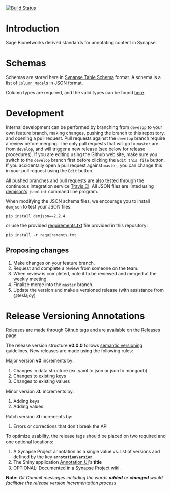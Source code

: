 [![Build Status](https://travis-ci.org/Sage-Bionetworks/synapseAnnotations.svg?branch=master)](https://travis-ci.org/Sage-Bionetworks/synapseAnnotations)

# Introduction

Sage Bionetworks derived standards for annotating content in Synapse.

# Schemas

Schemas are stored here in [Synapse Table Schema](http://docs.synapse.org/articles/tables.html) format. A schema is a list of [`Column Model`s](http://docs.synapse.org/rest/org/sagebionetworks/repo/model/table/ColumnModel.html) in JSON format.

Column types are required, and the valid types can be found [here](http://docs.synapse.org/rest/org/sagebionetworks/repo/model/table/ColumnType.html).

# Development

Internal development can be performed by branching from `develop` to your own feature branch, making changes, pushing the branch to this repository, and opening a pull request. Pull requests against the `develop` branch require a review before merging. The only pull requests that will go to `master` are from `develop`, and will trigger a new release (see below for release procedures). If you are editing using the Github web site, make sure you switch to the `develop` branch first before clicking the `Edit this file` button. If you accidentally open a pull request against `master`, you can change this in your pull request using the `Edit` button.

All pushed branches and pull requests are also tested through the continuous integration service [Travis CI](https://travis-ci.org/Sage-Bionetworks/synapseAnnotations). All JSON files are linted using [demjson's](deron.meranda.us/python/demjson/) `jsonlint` command line program.

When modifying the JSON schema files, we encourage you to install `demjson` to test your JSON files:

```
pip install demjson==2.2.4
```

or use the provided [requirements.txt](requirements.txt) file provided in this repository:

```
pip install -r requirements.txt
```

## Proposing changes

1. Make changes on your feature branch.
1. Request and complete a review from someone on the team.
1. When review is completed, note it to be reviewed and merged at the weekly meeting.
1. Finalize merge into the `master` branch.
1. Update the version and make a versioned release (with assistance from @teslajoy)

# Release Versioning Annotations
Releases are made through Github tags and are available on the [Releases](https://github.com/Sage-Bionetworks/synapseAnnotations/releases) page.

The release version structure **v0.0.0** follows [semantic versioning](http://semver.org/) guidelines. New releases are made using the following rules:

Major version **v0** increments by:
1. Changes in data structure (ex. yaml to json or json to mongodb)
2. Changes to existing keys
3. Changes to existing values

Minor version **.0.** increments by: 
1. Adding keys
2. Adding values

Patch version **.0** increments by: 
1. Errors or corrections that don't break the API

To optimize usability, the release tags should be placed on two required and one optional locations: 
1. A Synapse Project annotation as a single value vs. list of versions and defined by the key **`annotationVersion`**. 
2. The Shiny application [Annotation UI](https://github.com/Sage-Bionetworks/annotationUI)'s **title** 
3. OPTIONAL: Documented in a Synapse Project wiki.

**Note:** _Git Commit messages including the words **added** or **changed** would facilitate the release version incrementation process_ 


